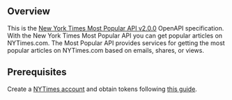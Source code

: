 ## Overview
This is the [New York Times Most Popular API v2.0.0](https://developer.nytimes.com/docs/most-popular-product/1/overview) OpenAPI specification. With the New York Times Most Popular API you can get popular articles on NYTimes.com.  The Most Popular API provides services for getting the most popular articles on NYTimes.com based on emails, shares, or views.
## Prerequisites

 Create a [NYTimes account](https://developer.nytimes.com/accounts/login) and obtain tokens following [this guide](https://developer.nytimes.com/get-started).
